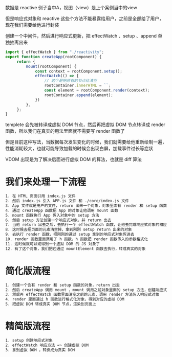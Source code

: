 数据是 reactive 例子当中A，视图（view）是上个案例当中的view

但是响应式对象和 reactive 这些个方法不能暴露给用户，之前是全部给了用户，现在我们需要给他进行封装

创建一个中间件，然后进行响应式更新，把 effectWatch 、setup 、append 单独抽离出来
```js
import { effectWatch } from "./reactivity";
export function createApp(rootComponent) {
	 return {
		 mount(rootComponent) {
			 const context = rootComponent.setup();
			 effectWatch(() => {
			 	 // 这个是把原有的节点给清空
				 rootContainer.innerHTML = ``;  
				 const element = rootComponent.render(context);  
				 rootContainer.append(element);
			 })
		 },
	 };
}
```

templete 会先被转译成虚拟 DOM 节点，然后再把虚拟 DOM 节点转译成 render 函数，所以我们在真实的用法里面就不需要写 render 函数了

但是目前这种写法，当数据每次发生变化的时候，我们就需要给他重新绘制一遍，性能消耗较大，也就可能导致加载的时候会出现白屏，加载事件过长等症状

VDOM 出现是为了解决后面进行虚拟 DOM 的算法，也就是 diff 算法

# 我们来处理一下流程

```bash 
1. 在 HTML 页面引用 index.js 文件
2. 然后 index.js 引入 APP.js 文件 和 ./core/index.js 文件
3. App 文件就是用户的文件，return 出来一个对象，对象里面有 render 和 setup 函数
4. 通过 createApp 函数把 App 的对象让他调用 mount 函数
5. mount 函数执行 App 传入对象中的 setup 方法
6. 然后 setup 方法创建一个响应式对象，并 return 出去
7. 当他 return 出去之后，去执行一个 effectWatch 函数，让他去完成响应式对象的相应
8. 这时候去把页面的元素清空掉，拿到刚刚 setup return 出来的对象
9. 去执行 render 函数，把刚刚的通过 setup 拿到的响应式对象传进去
10. render 函数里面调用了 h 函数，h 函数把 render 函数传入的参数格式化
11. 这时候就可以或得到一个虚拟 DOM 的 JS 对象了
12. 有了这个对象，我们把它通过 mountElement 函数去执行，转成真实的对象
```
# 简化版流程
```bash
1. 创建一个含有 render 和 setup 函数的对象，return 出去
2. 然后 createApp 调用 mount ，mount 调用之前对象里面的 setup 方法，创建响应式对象
3. 然后再 effectWatch 函数里面清空之前的元素，调用 render 方法传入响应式对象
4. render 里面通过 h 函数进行格式化对象，得到对应的虚拟 DOM
5. 把虚拟 DOM 转成真实 DOM 节点，渲染到页面上
```
# 精简版流程 
```bash
1. setup 创建响应式对象
2. effectWatch 响应方法 => 创建虚拟 DOM
3. 拿到虚拟 DOM ，转换成为真实 DOM 
```